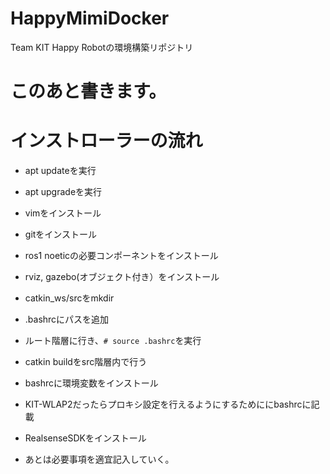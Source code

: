 # HappyMimiDocker
Team KIT Happy Robotの環境構築リポジトリ

# このあと書きます。


# インストローラーの流れ
- apt updateを実行
- apt upgradeを実行
- vimをインストール
- gitをインストール
- ros1 noeticの必要コンポーネントをインストール
- rviz, gazebo(オブジェクト付き）をインストール
- catkin_ws/srcをmkdir
- .bashrcにパスを追加
- ルート階層に行き、`# source .bashrc`を実行
- catkin buildをsrc階層内で行う
- bashrcに環境変数をインストール
- KIT-WLAP2だったらプロキシ設定を行えるようにするためににbashrcに記載
- RealsenseSDKをインストール

- あとは必要事項を適宜記入していく。
